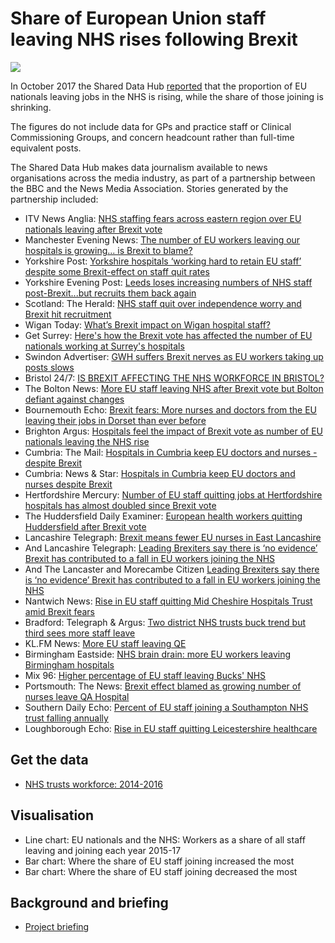 # Share of European Union staff leaving NHS rises following Brexit

![](https://ichef.bbci.co.uk/news/624/cpsprodpb/16AA8/production/_98304829_chart_euleaversfromnhsinengland_biggestrises-1.png)

In October 2017 the Shared Data Hub [reported](http://www.bbc.co.uk/news/uk-england-41556997) that the proportion of EU nationals leaving jobs in the NHS is rising, while the share of those joining is shrinking.

The figures do not include data for GPs and practice staff or Clinical Commissioning Groups, and concern headcount rather than full-time equivalent posts.

The Shared Data Hub makes data journalism available to news organisations across the media industry, as part of a partnership between the BBC and the News Media Association. Stories generated by the partnership included:

* ITV News Anglia: [NHS staffing fears across eastern region over EU nationals leaving after Brexit vote](http://www.itv.com/news/anglia/update/2017-10-16/nhs-staffing-fears-as-more-eu-nationals-leave-following-the-brexit-vote/)
* Manchester Evening News: [The number of EU workers leaving our hospitals is growing... is Brexit to blame?](http://www.manchestereveningnews.co.uk/news/greater-manchester-news/number-eu-workers-leaving-hospitals-13771430)
* Yorkshire Post: [Yorkshire hospitals ‘working hard to retain EU staff’ despite some Brexit-effect on staff quit rates](http://www.yorkshirepost.co.uk/news/health/yorkshire-hospitals-working-hard-to-retain-eu-staff-despite-some-brexit-effect-on-staff-quit-rates-1-8807938)
* Yorkshire Evening Post: [Leeds loses increasing numbers of NHS staff post-Brexit...but recruits them back again](http://www.yorkshireeveningpost.co.uk/news/health/leeds-loses-increasing-numbers-of-nhs-staff-post-brexit-but-recruits-them-back-again-1-8807867)
* Scotland: The Herald: [NHS staff quit over independence worry and Brexit hit recruitment](http://www.heraldscotland.com/news/15598834.NHS_staff_quit_over_independence_worry_and_Brexit_hit_recruitment/)
* Wigan Today: [What’s Brexit impact on Wigan hospital staff?](http://www.wigantoday.net/news/health/what-s-brexit-impact-on-wigan-hospital-staff-1-8806960)
* Get Surrey: [Here's how the Brexit vote has affected the number of EU nationals working at Surrey's hospitals](http://www.getsurrey.co.uk/news/surrey-news/heres-how-brexit-vote-affected-13770715)
* Swindon Advertiser: [GWH suffers Brexit nerves as EU workers taking up posts slows](http://www.swindonadvertiser.co.uk/news/15598329.GWH_suffers_Brexit_nerves_as_EU_workers_taking_up_posts_slows/)
* Bristol 24/7: [IS BREXIT AFFECTING THE NHS WORKFORCE IN BRISTOL?](https://www.bristol247.com/news-and-features/news/brexit-affecting-nhs-workforce-bristol/)
* The Bolton News: [More EU staff leaving NHS after Brexit vote but Bolton defiant against changes](http://www.theboltonnews.co.uk/news/15598393.Bolton_fails_to_feel_the_strain_of_EU_NHS_staff_leaving/)
* Bournemouth Echo: [Brexit fears: More nurses and doctors from the EU leaving their jobs in Dorset than ever before](http://www.bournemouthecho.co.uk/newS/15598052.Brexit_fears__More_nurses_and_doctors_from_the_EU_leaving_their_jobs_in_Dorset_than_ever_before/)
* Brighton Argus: [Hospitals feel the impact of Brexit vote as number of EU nationals leaving the NHS rise](http://www.theargus.co.uk/news/15597614.Hospitals_feel_the_impact_of_Brexit_vote_as_number_of_EU_nationals_leaving_the_NHS_rise/)
* Cumbria: The Mail: [Hospitals in Cumbria keep EU doctors and nurses - despite Brexit](http://www.nwemail.co.uk/news/Hospitals-in-Cumbria-keep-EU-doctors-and-nurses-despite-Brexit-d966f14e-4b5d-4079-9f7f-a4772cf0ebf0-ds)
* Cumbria: News & Star: [Hospitals in Cumbria keep EU doctors and nurses despite Brexit](http://www.newsandstar.co.uk/news/Hospitals-in-Cumbria-keep-EU-doctors-and-nurses-despite-Brexit-d966f14e-4b5d-4079-9f7f-a4772cf0ebf0-ds)
* Hertfordshire Mercury: [Number of EU staff quitting jobs at Hertfordshire hospitals has almost doubled since Brexit vote](http://www.hertfordshiremercury.co.uk/number-of-eu-staff-quitting-jobs-at-hertfordshire-hospitals-has-almost-doubled-since-brexit-vote/story-30530133-detail/story.html)
* The Huddersfield Daily Examiner: [European health workers quitting Huddersfield after Brexit vote](http://www.examiner.co.uk/news/european-health-workers-quitting-huddersfield-13777825)
* Lancashire Telegraph: [Brexit means fewer EU nurses in East Lancashire](http://www.lancashiretelegraph.co.uk/NEWS/15597527.Brexit_means_fewer_EU_nurses_in_East_Lancashire/)
* And Lancashire Telegraph: [Leading Brexiters say there is ‘no evidence’ Brexit has contributed to a fall in EU workers joining the NHS](http://www.lancashiretelegraph.co.uk/news/15602015.Leading_Brexiters_say_there_is____no_evidence____Brexit_has_contributed_to_a_fall_in_EU_workers_joining_the_NHS_in_East_Lancashire/)
* And The Lancaster and Morecambe Citizen [Leading Brexiters say there is ‘no evidence’ Brexit has contributed to a fall in EU workers joining the NHS](http://www.thelancasterandmorecambecitizen.co.uk/news/15602015.Leading_Brexiters_say_there_is____no_evidence____Brexit_has_contributed_to_a_fall_in_EU_workers_joining_the_NHS_in_East_Lancashire/)
* Nantwich News: [Rise in EU staff quitting Mid Cheshire Hospitals Trust amid Brexit fears](http://thenantwichnews.co.uk/2017/10/16/rise-in-eu-staff-quitting-mchft-amid-brexit-fears/)
* Bradford: Telegraph & Argus: [Two district NHS trusts buck trend but third sees more staff leave](http://www.thetelegraphandargus.co.uk/NEWS/15596384.Health_trusts_buck_post_Brexit_trend/)
* KL.FM News: [More EU staff leaving QE](https://www.klfm967.co.uk/news/klfm-news/2402788/more-eu-staff-leaving-qe/)
* Birmingham Eastside: [NHS brain drain: more EU workers leaving Birmingham hospitals](http://birminghameastside.com/2017/10/17/eu-workers-in-the-nhs-birmingham-hospitals-leavers-are-on-the-rise/)
* Mix 96: [Higher percentage of EU staff leaving Bucks' NHS](https://www.mix96.co.uk/news/local/2401683/higher-percentage-of-eu-staff-leaving-bucks-nhs/)
* Portsmouth: The News: [Brexit effect blamed as growing number of nurses leave QA Hospital](http://www.portsmouth.co.uk/news/health/brexit-effect-blamed-as-growing-number-of-nurses-leave-qa-hospital-1-8197977)
* Southern Daily Echo: [Percent of EU staff joining a Southampton NHS trust falling annually](http://www.dailyecho.co.uk/news/15597559.More_EU_staff_quit_Hampshire_NHS_trust/)
* Loughborough Echo: [Rise in EU staff quitting Leicestershire healthcare](http://www.loughboroughecho.net/news/rise-eu-staff-quitting-leicestershire-13756137)


## Get the data

* [NHS trusts workforce: 2014-2016](https://docs.google.com/spreadsheets/d/15RrvR1qIZ_pNwD0YgpJ9byqRSN4FikiwJPBIIs6yyJk/edit#gid=1815778128)

## Visualisation

* Line chart: EU nationals and the NHS: Workers as a share of all staff leaving and joining each year 2015-17
* Bar chart: Where the share of EU staff joining increased the most
* Bar chart: Where the share of EU staff joining decreased the most

## Background and briefing

* [Project briefing](https://docs.google.com/document/d/1VaLfh7Dq3IK_4SF2IsGpAmOOhc0CLbnxaShUct9f2OE/edit)
